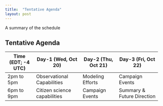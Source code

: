 ```yaml
---
title:  "Tentative Agenda"
layout: post
---
```


A summary of the schedule


## Tentative Agenda

| Time (EDT; -4 UTC) | Day-1 (Wed, Oct 20) | Day-2 (Thu, Oct 21) | Day-3 (Fri, Oct 22) |
|--------------------|--------------------|--------------------|--------------------|
| 2pm to 5pm         | Observational Capabilities   | Modeling Efforts |Campaign Events            |
| 6pm to 9pm         | Citizen science capabilities | Campaign Events  |Summary & Future Direction |
